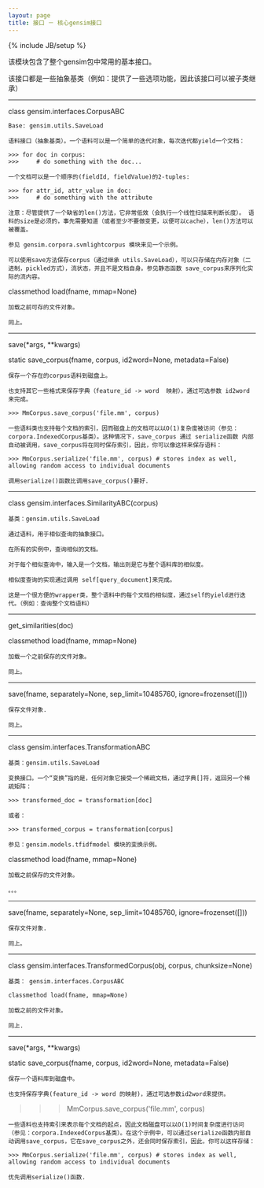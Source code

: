 ```yaml
---
layout: page
title: 接口 － 核心gensim接口 
---
```

{% include JB/setup %}

该模块包含了整个gensim包中常用的基本接口。

该接口都是一些抽象基类（例如：提供了一些选项功能，因此该接口可以被子类继承）

---------------------------------------------------------

class gensim.interfaces.CorpusABC

    Base: gensim.utils.SaveLoad

    语料接口（抽象基类）。一个语料可以是一个简单的迭代对象，每次迭代都yield一个文档：

    >>> for doc in corpus:
    >>>     # do something with the doc...

    一个文档可以是一个顺序的(fieldId, fieldValue)的2-tuples:

    >>> for attr_id, attr_value in doc:
    >>>     # do something with the attribute

    注意：尽管提供了一个缺省的len()方法，它非常低效（会执行一个线性扫描来判断长度）。 语料的size是必须的，事先需要知道（或者至少不要做变更，以便可以cache），len()方法可以被覆盖。

    参见 gensim.corpora.svmlightcorpus 模块来见一个示例。

    可以使用save方法保存corpus（通过继承 utils.SaveLoad），可以只存储在内存对象（二进制，pickled方式），流状态，并且不是文档自身。参见静态函数 save_corpus来序列化实际的流内容。

classmethod load(fname, mmap=None)

    加载之前可存的文件对象。

    同上。

-----------------------------------------------------------------------

save(*args, **kwargs)

static save_corpus(fname, corpus, id2word=None, metadata=False)

    保存一个存在的corpus语料到磁盘上。

    也支持其它一些格式来保存字典（feature_id -> word  映射），通过可选参数 id2word 来完成。

    >>> MmCorpus.save_corpus('file.mm', corpus)

    一些语料类也支持每个文档的索引，因而磁盘上的文档可以以O(1)复杂度被访问（参见：corpora.IndexedCorpus基类）。这种情况下，save_corpus 通过 serialize函数 内部自动被调用，save_corpus将在同时保存索引，因此，你可以像这样来保存语料：

    >>> MmCorpus.serialize('file.mm', corpus) # stores index as well, allowing random access to individual documents

    调用serialize()函数比调用save_corpus()要好.

-------------------------------------------------------------

class gensim.interfaces.SimilarityABC(corpus)

    基类：gensim.utils.SaveLoad

    通过语料，用于相似查询的抽象接口。

    在所有的实例中，查询相似的文档。

    对于每个相似查询中，输入是一个文档，输出则是它与整个语料库的相似度。

    相似度查询的实现通过调用 self[query_document]来完成。

    这是一个很方便的wrapper类，整个语料中的每个文档的相似度，通过self的yield进行迭代。（例如：查询整个文档语料）

-------------------------------------------------------------

get_similarities(doc)

classmethod load(fname, mmap=None)

    加载一个之前保存的文件对象。

    同上。

-------------------------------------------------------------

save(fname, separately=None, sep_limit=10485760, ignore=frozenset([]))

    保存文件对象.

    同上。

-------------------------------------------------------------

class gensim.interfaces.TransformationABC

    基类：gensim.utils.SaveLoad

    变换接口。一个“变换”指的是，任何对象它接受一个稀疏文档，通过字典[]符，返回另一个稀疏矩阵：

    >>> transformed_doc = transformation[doc]

    或者：

    >>> transformed_corpus = transformation[corpus]

    参见：gensim.models.tfidfmodel 模块的变换示例。

classmethod load(fname, mmap=None)

    加载之前保存的文件对象。

    。。。

------------------------------------------------------------

save(fname, separately=None, sep_limit=10485760, ignore=frozenset([]))

    保存文件对象.

    同上。

------------------------------------------------------------

class gensim.interfaces.TransformedCorpus(obj, corpus, chunksize=None)

    基类： gensim.interfaces.CorpusABC

    classmethod load(fname, mmap=None)

    加载之前的文件对象。

    同上.

------------------------------------------------------------

save(*args, **kwargs)

static save_corpus(fname, corpus, id2word=None, metadata=False)

    保存一个语料库到磁盘中。

    也支持保存字典(feature_id -> word 的映射)，通过可选参数id2word来提供。

>>> MmCorpus.save_corpus('file.mm', corpus)


    一些语料也支持索引来表示每个文档的起点，因此文档磁盘可以以O(1)时间复杂度进行访问（参见：corpora.IndexedCorpus基类）。在这个示例中，可以通过serialize函数内部自动调用save_corpus，它在save_corpus之外，还会同时保存索引，因此，你可以这样存储：

    >>> MmCorpus.serialize('file.mm', corpus) # stores index as well, allowing random access to individual documents

    优先调用serialize()函数.






